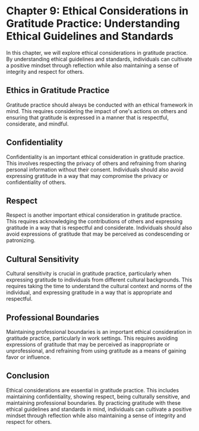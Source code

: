 Chapter 9: Ethical Considerations in Gratitude Practice: Understanding Ethical Guidelines and Standards
=======================================================================================================

In this chapter, we will explore ethical considerations in gratitude practice. By understanding ethical guidelines and standards, individuals can cultivate a positive mindset through reflection while also maintaining a sense of integrity and respect for others.

Ethics in Gratitude Practice
----------------------------

Gratitude practice should always be conducted with an ethical framework in mind. This requires considering the impact of one's actions on others and ensuring that gratitude is expressed in a manner that is respectful, considerate, and mindful.

Confidentiality
---------------

Confidentiality is an important ethical consideration in gratitude practice. This involves respecting the privacy of others and refraining from sharing personal information without their consent. Individuals should also avoid expressing gratitude in a way that may compromise the privacy or confidentiality of others.

Respect
-------

Respect is another important ethical consideration in gratitude practice. This requires acknowledging the contributions of others and expressing gratitude in a way that is respectful and considerate. Individuals should also avoid expressions of gratitude that may be perceived as condescending or patronizing.

Cultural Sensitivity
--------------------

Cultural sensitivity is crucial in gratitude practice, particularly when expressing gratitude to individuals from different cultural backgrounds. This requires taking the time to understand the cultural context and norms of the individual, and expressing gratitude in a way that is appropriate and respectful.

Professional Boundaries
-----------------------

Maintaining professional boundaries is an important ethical consideration in gratitude practice, particularly in work settings. This requires avoiding expressions of gratitude that may be perceived as inappropriate or unprofessional, and refraining from using gratitude as a means of gaining favor or influence.

Conclusion
----------

Ethical considerations are essential in gratitude practice. This includes maintaining confidentiality, showing respect, being culturally sensitive, and maintaining professional boundaries. By practicing gratitude with these ethical guidelines and standards in mind, individuals can cultivate a positive mindset through reflection while also maintaining a sense of integrity and respect for others.
